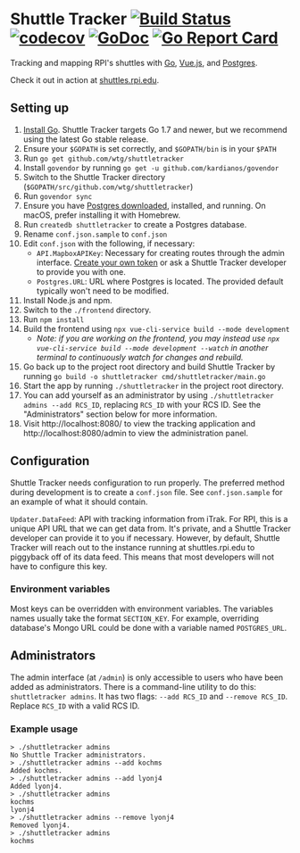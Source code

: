 # Shuttle Tracker [![Build Status](https://travis-ci.org/wtg/shuttletracker.svg?branch=master)](https://travis-ci.org/wtg/shuttletracker)&nbsp;[![codecov](https://codecov.io/gh/wtg/shuttletracker/branch/master/graph/badge.svg)](https://codecov.io/gh/wtg/shuttletracker)&nbsp;[![GoDoc](https://godoc.org/github.com/wtg/shuttletracker?status.svg)](https://godoc.org/github.com/wtg/shuttletracker)&nbsp;[![Go Report Card](https://goreportcard.com/badge/github.com/wtg/shuttletracker)](https://goreportcard.com/report/github.com/wtg/shuttletracker)

Tracking and mapping RPI's shuttles with [Go](https://golang.org/), [Vue.js](https://vuejs.org/), and [Postgres](https://www.postgresql.org).

Check it out in action at [shuttles.rpi.edu](https://shuttles.rpi.edu).

## Setting up

1. [Install Go](https://golang.org/doc/install). Shuttle Tracker targets Go 1.7 and newer, but we recommend using the latest Go stable release.
2. Ensure your `$GOPATH` is set correctly, and `$GOPATH/bin` is in your `$PATH`
3. Run `go get github.com/wtg/shuttletracker`
4. Install `govendor` by running `go get -u github.com/kardianos/govendor`
5. Switch to the Shuttle Tracker directory (`$GOPATH/src/github.com/wtg/shuttletracker`)
6. Run `govendor sync`
7. Ensure you have [Postgres downloaded](https://www.postgresql.org/download/), installed, and running. On macOS, prefer installing it with Homebrew.
8. Run `createdb shuttletracker` to create a Postgres database.
9. Rename `conf.json.sample` to `conf.json`
10. Edit `conf.json` with the following, if necessary:
    - `API.MapboxAPIKey`: Necessary for creating routes through the admin interface. [Create your own token](https://www.mapbox.com/help/how-access-tokens-work/) or ask a Shuttle Tracker developer to provide you with one.
    - `Postgres.URL`: URL where Postgres is located. The provided default typically won't need to be modified.
11. Install Node.js and npm.
12. Switch to the `./frontend` directory.
13. Run `npm install`
14. Build the frontend using `npx vue-cli-service build --mode development`
    - _Note: if you are working on the frontend, you may instead use `npx vue-cli-service build --mode development --watch` in another terminal to continuously watch for changes and rebuild._
15. Go back up to the project root directory and build Shuttle Tracker by running `go build -o shuttletracker cmd/shuttletracker/main.go`
16. Start the app by running `./shuttletracker` in the project root directory.
17. You can add yourself as an administrator by using `./shuttletracker admins --add RCS_ID`, replacing `RCS_ID` with your RCS ID. See the "Administrators" section below for more information.
18. Visit http://localhost:8080/ to view the tracking application and http://localhost:8080/admin to view the administration panel.

## Configuration

Shuttle Tracker needs configuration to run properly. The preferred method during development is to create a `conf.json` file. See `conf.json.sample` for an example of what it should contain.

`Updater.DataFeed`: API with tracking information from iTrak. For RPI, this is a unique API URL that we can get data from. It's private, and a Shuttle Tracker developer can provide it to you if necessary. However, by default, Shuttle Tracker will reach out to the instance running at shuttles.rpi.edu to piggyback off of its data feed. This means that most developers will not have to configure this key.

### Environment variables

Most keys can be overridden with environment variables. The variables names usually take the format `SECTION_KEY`. For example, overriding database's Mongo URL could be done with a variable named `POSTGRES_URL`.

## Administrators

The admin interface (at `/admin`) is only accessible to users who have been added as administrators. There is a command-line utility to do this: `shuttletracker admins`. It has two flags: `--add RCS_ID` and `--remove RCS_ID`. Replace `RCS_ID` with a valid RCS ID.

### Example usage

```
> ./shuttletracker admins
No Shuttle Tracker administrators.
> ./shuttletracker admins --add kochms
Added kochms.
> ./shuttletracker admins --add lyonj4
Added lyonj4.
> ./shuttletracker admins
kochms
lyonj4
> ./shuttletracker admins --remove lyonj4
Removed lyonj4.
> ./shuttletracker admins
kochms
```
